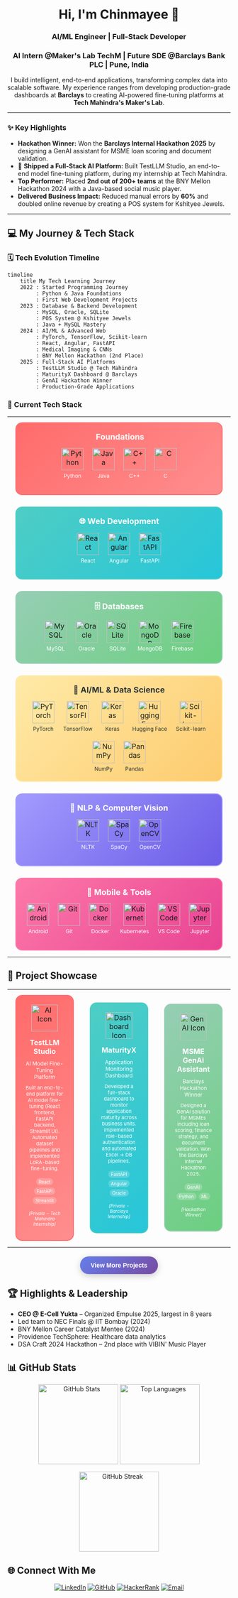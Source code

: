 <h1 align="center">Hi, I'm Chinmayee 👋</h1>
<h3 align="center">AI/ML Engineer | Full-Stack Developer</h3>
<h3 align="center">AI Intern @Maker's Lab TechM | Future SDE @Barclays Bank PLC | Pune, India </h3>
<p align="center">
  I build intelligent, end-to-end applications, transforming complex data into scalable software. My experience ranges from developing production-grade dashboards at <b>Barclays</b> to creating AI-powered fine-tuning platforms at <b>Tech Mahindra's Maker's Lab</b>.
</p>

---

### ✨ Key Highlights
- **Hackathon Winner:** Won the **Barclays Internal Hackathon 2025** by designing a GenAI assistant for MSME loan scoring and document validation.
- 🚀 **Shipped a Full-Stack AI Platform:** Built TestLLM Studio, an end-to-end model fine-tuning platform, during my internship at Tech Mahindra.
- **Top Performer:** Placed **2nd out of 200+ teams** at the BNY Mellon Hackathon 2024 with a Java-based social music player.
- **Delivered Business Impact:** Reduced manual errors by **60%** and doubled online revenue by creating a POS system for Kshityee Jewels.

---

## 💻 My Journey & Tech Stack

### 🗓️ **Tech Evolution Timeline**

```mermaid
timeline
    title My Tech Learning Journey
    2022 : Started Programming Journey
         : Python & Java Foundations
         : First Web Development Projects
    2023 : Database & Backend Development
         : MySQL, Oracle, SQLite
         : POS System @ Kshityee Jewels
         : Java + MySQL Mastery
    2024 : AI/ML & Advanced Web
         : PyTorch, TensorFlow, Scikit-learn
         : React, Angular, FastAPI
         : Medical Imaging & CNNs
         : BNY Mellon Hackathon (2nd Place)
    2025 : Full-Stack AI Platforms
         : TestLLM Studio @ Tech Mahindra
         : MaturityX Dashboard @ Barclays
         : GenAI Hackathon Winner
         : Production-Grade Applications
```

### 🎯 **Current Tech Stack**

<div align="center">

<table>
<tr>
<td align="center" width="100%">
<div style="border: 2px solid #FF6B6B; border-radius: 15px; padding: 20px; margin: 10px; background: linear-gradient(135deg, #FF6B6B, #FF8E8E); min-height: 120px;">
<h4 style="color: white; margin: 0 0 15px 0; font-size: 18px;">️ Foundations</h4>
<div style="display: flex; flex-wrap: wrap; justify-content: center; gap: 20px;">
<div style="text-align: center;">
<img src="https://cdn.jsdelivr.net/gh/devicons/devicon/icons/python/python-original.svg" width="50" height="50" alt="Python"/>
<div style="color: white; font-size: 12px; margin-top: 5px;">Python</div>
</div>
<div style="text-align: center;">
<img src="https://cdn.jsdelivr.net/gh/devicons/devicon/icons/java/java-original.svg" width="50" height="50" alt="Java"/>
<div style="color: white; font-size: 12px; margin-top: 5px;">Java</div>
</div>
<div style="text-align: center;">
<img src="https://cdn.jsdelivr.net/gh/devicons/devicon/icons/cplusplus/cplusplus-original.svg" width="50" height="50" alt="C++"/>
<div style="color: white; font-size: 12px; margin-top: 5px;">C++</div>
</div>
<div style="text-align: center;">
<img src="https://cdn.jsdelivr.net/gh/devicons/devicon/icons/c/c-original.svg" width="50" height="50" alt="C"/>
<div style="color: white; font-size: 12px; margin-top: 5px;">C</div>
</div>
</div>
</div>
</td>
</tr>

<tr>
<td align="center" width="100%">
<div style="border: 2px solid #4ECDC4; border-radius: 15px; padding: 20px; margin: 10px; background: linear-gradient(135deg, #4ECDC4, #26C6DA); min-height: 120px;">
<h4 style="color: white; margin: 0 0 15px 0; font-size: 18px;">🌐 Web Development</h4>
<div style="display: flex; flex-wrap: wrap; justify-content: center; gap: 20px;">
<div style="text-align: center;">
<img src="https://cdn.jsdelivr.net/gh/devicons/devicon/icons/react/react-original.svg" width="50" height="50" alt="React"/>
<div style="color: white; font-size: 12px; margin-top: 5px;">React</div>
</div>
<div style="text-align: center;">
<img src="https://cdn.jsdelivr.net/gh/devicons/devicon/icons/angular/angular-original.svg" width="50" height="50" alt="Angular"/>
<div style="color: white; font-size: 12px; margin-top: 5px;">Angular</div>
</div>
<div style="text-align: center;">
<img src="https://cdn.jsdelivr.net/gh/devicons/devicon/icons/fastapi/fastapi-original.svg" width="50" height="50" alt="FastAPI"/>
<div style="color: white; font-size: 12px; margin-top: 5px;">FastAPI</div>
</div>
</div>
</div>
</td>
</tr>

<tr>
<td align="center" width="100%">
<div style="border: 2px solid #96CEB4; border-radius: 15px; padding: 20px; margin: 10px; background: linear-gradient(135deg, #96CEB4, #6BCF7F); min-height: 120px;">
<h4 style="color: white; margin: 0 0 15px 0; font-size: 18px;">🗄️ Databases</h4>
<div style="display: flex; flex-wrap: wrap; justify-content: center; gap: 20px;">
<div style="text-align: center;">
<img src="https://cdn.jsdelivr.net/gh/devicons/devicon/icons/mysql/mysql-original.svg" width="50" height="50" alt="MySQL"/>
<div style="color: white; font-size: 12px; margin-top: 5px;">MySQL</div>
</div>
<div style="text-align: center;">
<img src="https://cdn.jsdelivr.net/gh/devicons/devicon/icons/oracle/oracle-original.svg" width="50" height="50" alt="Oracle"/>
<div style="color: white; font-size: 12px; margin-top: 5px;">Oracle</div>
</div>
<div style="text-align: center;">
<img src="https://cdn.jsdelivr.net/gh/devicons/devicon/icons/sqlite/sqlite-original.svg" width="50" height="50" alt="SQLite"/>
<div style="color: white; font-size: 12px; margin-top: 5px;">SQLite</div>
</div>
<div style="text-align: center;">
<img src="https://cdn.jsdelivr.net/gh/devicons/devicon/icons/mongodb/mongodb-original.svg" width="50" height="50" alt="MongoDB"/>
<div style="color: white; font-size: 12px; margin-top: 5px;">MongoDB</div>
</div>
<div style="text-align: center;">
<img src="https://cdn.jsdelivr.net/gh/devicons/devicon/icons/firebase/firebase-original.svg" width="50" height="50" alt="Firebase"/>
<div style="color: white; font-size: 12px; margin-top: 5px;">Firebase</div>
</div>
</div>
</div>
</td>
</tr>

<tr>
<td align="center" width="100%">
<div style="border: 2px solid #FFEAA7; border-radius: 15px; padding: 20px; margin: 10px; background: linear-gradient(135deg, #FFEAA7, #FDCB6E); min-height: 120px;">
<h4 style="color: #2D3436; margin: 0 0 15px 0; font-size: 18px;">🤖 AI/ML & Data Science</h4>
<div style="display: flex; flex-wrap: wrap; justify-content: center; gap: 20px;">
<div style="text-align: center;">
<img src="https://cdn.jsdelivr.net/gh/devicons/devicon/icons/pytorch/pytorch-original.svg" width="50" height="50" alt="PyTorch"/>
<div style="color: #2D3436; font-size: 12px; margin-top: 5px;">PyTorch</div>
</div>
<div style="text-align: center;">
<img src="https://cdn.jsdelivr.net/gh/devicons/devicon/icons/tensorflow/tensorflow-original.svg" width="50" height="50" alt="TensorFlow"/>
<div style="color: #2D3436; font-size: 12px; margin-top: 5px;">TensorFlow</div>
</div>
<div style="text-align: center;">
<img src="https://cdn.jsdelivr.net/gh/devicons/devicon/icons/keras/keras-original.svg" width="50" height="50" alt="Keras"/>
<div style="color: #2D3436; font-size: 12px; margin-top: 5px;">Keras</div>
</div>
<div style="text-align: center;">
<img src="https://img.shields.io/badge/Hugging%20Face-FF6B6B?style=for-the-badge&logo=huggingface&logoColor=white" width="50" height="50" alt="Hugging Face"/>
<div style="color: #2D3436; font-size: 12px; margin-top: 5px;">Hugging Face</div>
</div>
<div style="text-align: center;">
<img src="https://img.shields.io/badge/scikit--learn-F7931E?style=for-the-badge&logo=scikit-learn&logoColor=white" width="50" height="50" alt="Scikit-learn"/>
<div style="color: #2D3436; font-size: 12px; margin-top: 5px;">Scikit-learn</div>
</div>
<div style="text-align: center;">
<img src="https://cdn.jsdelivr.net/gh/devicons/devicon/icons/numpy/numpy-original.svg" width="50" height="50" alt="NumPy"/>
<div style="color: #2D3436; font-size: 12px; margin-top: 5px;">NumPy</div>
</div>
<div style="text-align: center;">
<img src="https://cdn.jsdelivr.net/gh/devicons/devicon/icons/pandas/pandas-original.svg" width="50" height="50" alt="Pandas"/>
<div style="color: #2D3436; font-size: 12px; margin-top: 5px;">Pandas</div>
</div>
</div>
</div>
</td>
</tr>

<tr>
<td align="center" width="100%">
<div style="border: 2px solid #A29BFE; border-radius: 15px; padding: 20px; margin: 10px; background: linear-gradient(135deg, #A29BFE, #6C5CE7); min-height: 120px;">
<h4 style="color: white; margin: 0 0 15px 0; font-size: 18px;">🧠 NLP & Computer Vision</h4>
<div style="display: flex; flex-wrap: wrap; justify-content: center; gap: 20px;">
<div style="text-align: center;">
<img src="https://img.shields.io/badge/NLTK-FF6B6B?style=for-the-badge&logo=nltk&logoColor=white" width="50" height="50" alt="NLTK"/>
<div style="color: white; font-size: 12px; margin-top: 5px;">NLTK</div>
</div>
<div style="text-align: center;">
<img src="https://img.shields.io/badge/SpaCy-09A3D5?style=for-the-badge&logo=spacy&logoColor=white" width="50" height="50" alt="SpaCy"/>
<div style="color: white; font-size: 12px; margin-top: 5px;">SpaCy</div>
</div>
<div style="text-align: center;">
<img src="https://cdn.jsdelivr.net/gh/devicons/devicon/icons/opencv/opencv-original.svg" width="50" height="50" alt="OpenCV"/>
<div style="color: white; font-size: 12px; margin-top: 5px;">OpenCV</div>
</div>
</div>
</div>
</td>
</tr>

<tr>
<td align="center" width="100%">
<div style="border: 2px solid #FD79A8; border-radius: 15px; padding: 20px; margin: 10px; background: linear-gradient(135deg, #FD79A8, #E84393); min-height: 120px;">
<h4 style="color: white; margin: 0 0 15px 0; font-size: 18px;">📱 Mobile & Tools</h4>
<div style="display: flex; flex-wrap: wrap; justify-content: center; gap: 20px;">
<div style="text-align: center;">
<img src="https://cdn.jsdelivr.net/gh/devicons/devicon/icons/android/android-original.svg" width="50" height="50" alt="Android"/>
<div style="color: white; font-size: 12px; margin-top: 5px;">Android</div>
</div>
<div style="text-align: center;">
<img src="https://cdn.jsdelivr.net/gh/devicons/devicon/icons/git/git-original.svg" width="50" height="50" alt="Git"/>
<div style="color: white; font-size: 12px; margin-top: 5px;">Git</div>
</div>
<div style="text-align: center;">
<img src="https://cdn.jsdelivr.net/gh/devicons/devicon/icons/docker/docker-original.svg" width="50" height="50" alt="Docker"/>
<div style="color: white; font-size: 12px; margin-top: 5px;">Docker</div>
</div>
<div style="text-align: center;">
<img src="https://cdn.jsdelivr.net/gh/devicons/devicon/icons/kubernetes/kubernetes-original.svg" width="50" height="50" alt="Kubernetes"/>
<div style="color: white; font-size: 12px; margin-top: 5px;">Kubernetes</div>
</div>
<div style="text-align: center;">
<img src="https://cdn.jsdelivr.net/gh/devicons/devicon/icons/vscode/vscode-original.svg" width="50" height="50" alt="VS Code"/>
<div style="color: white; font-size: 12px; margin-top: 5px;">VS Code</div>
</div>
<div style="text-align: center;">
<img src="https://cdn.jsdelivr.net/gh/devicons/devicon/icons/jupyter/jupyter-original.svg" width="50" height="50" alt="Jupyter"/>
<div style="color: white; font-size: 12px; margin-top: 5px;">Jupyter</div>
</div>
</div>
</div>
</td>
</tr>
</table>

</div>

## 🚀 Project Showcase

<div align="center">

<table>
<tr>
<td align="center" width="33%">
<div style="border: 2px solid #FF6B6B; border-radius: 15px; padding: 20px; margin: 10px; background: linear-gradient(135deg, #FF6B6B, #FF8E8E); min-height: 300px;">
<div style="text-align: center; margin-bottom: 15px;">
<img src="https://img.icons8.com/ios/452/artificial-intelligence.png" width="60" height="60" alt="AI Icon"/>
</div>
<h4 style="color: white; margin: 0 0 10px 0; font-size: 16px;">TestLLM Studio</h4>
<p style="color: white; font-size: 12px; margin: 0 0 10px 0;">AI Model Fine-Tuning Platform</p>
<p style="color: white; font-size: 11px; margin: 0 0 15px 0;">Built an end-to-end platform for AI model fine-tuning (React frontend, FastAPI backend, Streamlit UI). Automated dataset pipelines and implemented LoRA-based fine-tuning.</p>
<div style="display: flex; flex-wrap: wrap; justify-content: center; gap: 5px; margin-bottom: 15px;">
<span style="background: rgba(255,255,255,0.2); color: white; padding: 2px 6px; border-radius: 10px; font-size: 10px;">React</span>
<span style="background: rgba(255,255,255,0.2); color: white; padding: 2px 6px; border-radius: 10px; font-size: 10px;">FastAPI</span>
<span style="background: rgba(255,255,255,0.2); color: white; padding: 2px 6px; border-radius: 10px; font-size: 10px;">Streamlit</span>
</div>
<p style="color: white; font-size: 10px; font-style: italic;">[Private - Tech Mahindra Internship]</p>
</div>
</td>

<td align="center" width="33%">
<div style="border: 2px solid #4ECDC4; border-radius: 15px; padding: 20px; margin: 10px; background: linear-gradient(135deg, #4ECDC4, #26C6DA); min-height: 300px;">
<div style="text-align: center; margin-bottom: 15px;">
<img src="https://img.icons8.com/ios/452/combo-chart.png" width="60" height="60" alt="Dashboard Icon"/>
</div>
<h4 style="color: white; margin: 0 0 10px 0; font-size: 16px;">MaturityX</h4>
<p style="color: white; font-size: 12px; margin: 0 0 10px 0;">Application Monitoring Dashboard</p>
<p style="color: white; font-size: 11px; margin: 0 0 15px 0;">Developed a full-stack dashboard to monitor application maturity across business units. Implemented role-based authentication and automated Excel → DB pipelines.</p>
<div style="display: flex; flex-wrap: wrap; justify-content: center; gap: 5px; margin-bottom: 15px;">
<span style="background: rgba(255,255,255,0.2); color: white; padding: 2px 6px; border-radius: 10px; font-size: 10px;">FastAPI</span>
<span style="background: rgba(255,255,255,0.2); color: white; padding: 2px 6px; border-radius: 10px; font-size: 10px;">Angular</span>
<span style="background: rgba(255,255,255,0.2); color: white; padding: 2px 6px; border-radius: 10px; font-size: 10px;">Oracle</span>
</div>
<p style="color: white; font-size: 10px; font-style: italic;">[Private - Barclays Internship]</p>
</div>
</td>

<td align="center" width="33%">
<div style="border: 2px solid #96CEB4; border-radius: 15px; padding: 20px; margin: 10px; background: linear-gradient(135deg, #96CEB4, #6BCF7F); min-height: 300px;">
<div style="text-align: center; margin-bottom: 15px;">
<img src="https://img.icons8.com/ios/452/idea.png" width="60" height="60" alt="GenAI Icon"/>
</div>
<h4 style="color: white; margin: 0 0 10px 0; font-size: 16px;">MSME GenAI Assistant</h4>
<p style="color: white; font-size: 12px; margin: 0 0 10px 0;">Barclays Hackathon Winner</p>
<p style="color: white; font-size: 11px; margin: 0 0 15px 0;">Designed a GenAI solution for MSMEs including loan scoring, finance strategy, and document validation. Won the Barclays Internal Hackathon 2025.</p>
<div style="display: flex; flex-wrap: wrap; justify-content: center; gap: 5px; margin-bottom: 15px;">
<span style="background: rgba(255,255,255,0.2); color: white; padding: 2px 6px; border-radius: 10px; font-size: 10px;">GenAI</span>
<span style="background: rgba(255,255,255,0.2); color: white; padding: 2px 6px; border-radius: 10px; font-size: 10px;">Python</span>
<span style="background: rgba(255,255,255,0.2); color: white; padding: 2px 6px; border-radius: 10px; font-size: 10px;">ML</span>
</div>
<p style="color: white; font-size: 10px; font-style: italic;">[Hackathon Winner]</p>
</div>
</td>
</tr>
</table>

<div style="margin-top: 20px;">
<a href="https://github.com/chinmayee-s-r?tab=repositories" target="_blank">
<button style="background: linear-gradient(135deg, #667eea, #764ba2); color: white; border: none; padding: 12px 24px; border-radius: 25px; font-size: 14px; font-weight: bold; cursor: pointer; box-shadow: 0 4px 15px rgba(0,0,0,0.2);">
View More Projects
</button>
</a>
</div>

</div>

## 🏆 Highlights & Leadership

- **CEO @ E-Cell Yukta** – Organized Empulse 2025, largest in 8 years
- Led team to NEC Finals @ IIT Bombay (2024)
- BNY Mellon Career Catalyst Mentee (2024)
- Providence TechSphere: Healthcare data analytics
- DSA Craft 2024 Hackathon – 2nd place with VIBIN' Music Player

## 📊 GitHub Stats

<p align="center">
<img src="https://github-readme-stats.vercel.app/api?username=chinmayee-s-r&show_icons=true&theme=radical" height="180" alt="GitHub Stats"/>
<img src="https://github-readme-stats.vercel.app/api/top-langs/?username=chinmayee-s-r&layout=compact&theme=radical" height="180" alt="Top Languages"/>
</p>

<p align="center">
<img src="https://github-readme-streak-stats.herokuapp.com/?user=chinmayee-s-r&theme=radical" height="180" alt="GitHub Streak"/>
</p>

## 🌐 Connect With Me

<p align="center">
<a href="https://linkedin.com/in/chinmayee-randive" target="_blank"><img src="https://img.shields.io/badge/LinkedIn-0077B5?style=for-the-badge&logo=linkedin&logoColor=white" alt="LinkedIn"/></a>
<a href="https://github.com/chinmayee-s-r" target="_blank"><img src="https://img.shields.io/badge/GitHub-100000?style=for-the-badge&logo=github&logoColor=white" alt="GitHub"/></a>
<a href="https://www.hackerrank.com/chinmayeer" target="_blank"><img src="https://img.shields.io/badge/HackerRank-2EC866?style=for-the-badge&logo=HackerRank&logoColor=white" alt="HackerRank"/></a>
<a href="mailto:chinmayee.randive.official@gmail.com"><img src="https://img.shields.io/badge/Email-D14836?style=for-the-badge&logo=gmail&logoColor=white" alt="Email"/></a>
</p>
